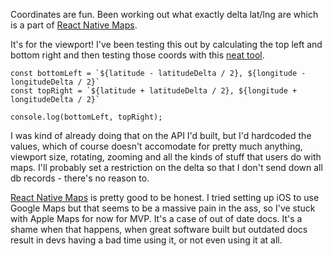 Coordinates are fun. Been working out what exactly delta lat/lng are which is a part of [React Native Maps](https://github.com/airbnb/react-native-maps).

It's for the viewport! I've been testing this out by calculating the top left and bottom right and then testing those coords with this [neat tool](https://www.darrinward.com/lat-long/).

```
const bottomLeft = `${latitude - latitudeDelta / 2}, ${longitude - longitudeDelta / 2}`
const topRight = `${latitude + latitudeDelta / 2}, ${longitude + longitudeDelta / 2}`

console.log(bottomLeft, topRight);
```

I was kind of already doing that on the API I'd built, but I'd hardcoded the values, which of course doesn't accomodate for pretty much anything, viewport size, rotating, zooming and all the kinds of stuff that users do with maps. I'll probably set a restriction on the delta so that I don't send down all db records - there's no reason to.

[React Native Maps](https://github.com/airbnb/react-native-maps) is pretty good to be honest. I tried setting up iOS to use Google Maps but that seems to be a massive pain in the ass, so I've stuck with Apple Maps for now for MVP. It's a case of out of date docs. It's a shame when that happens, when great software built but outdated docs result in devs having a bad time using it, or not even using it at all.
